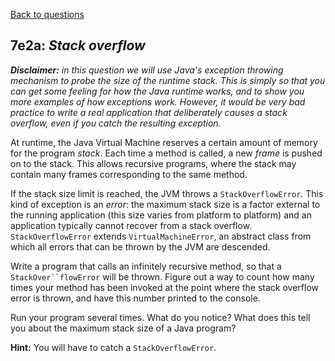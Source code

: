 [Back to questions](../README.md)

## 7e2a: *Stack overflow*

***Disclaimer:*** *in this question we will use Java's exception
throwing mechanism to probe the size of the runtime stack.  This is simply so that you can get some feeling for how the Java
runtime works, and to show you more examples of how exceptions work.  However, it would be very bad practice to write a real
application that deliberately causes a stack overflow, even if you catch the resulting exception.*

At runtime, the Java Virtual Machine reserves a certain amount of memory for the program *stack*.  Each time a method is called,
a new *frame* is pushed on to the stack.  This allows recursive programs, where the stack may contain many frames corresponding
to the same method.

If the stack size limit is reached, the JVM throws a `StackOverflowError`.  This kind of exception is an *error*:
the maximum stack size is a factor external to the running application (this size varies from platform to platform) and an application
typically cannot recover from a stack overflow.  `StackOverflowError` extends `VirtualMachineError`, an
abstract class from which all errors that can be thrown by the JVM are descended.

Write a program that calls an infinitely recursive method, so that a `StackOver``flowError` will be thrown.  Figure out
a way to count how many times your method has been invoked at the point where the stack overflow error is thrown, and have this
number printed to the console.

Run your program several times.  What do you notice?  What does this tell you about the maximum stack size of a Java program?

**Hint:** You will have to catch a `StackOverflowError`.